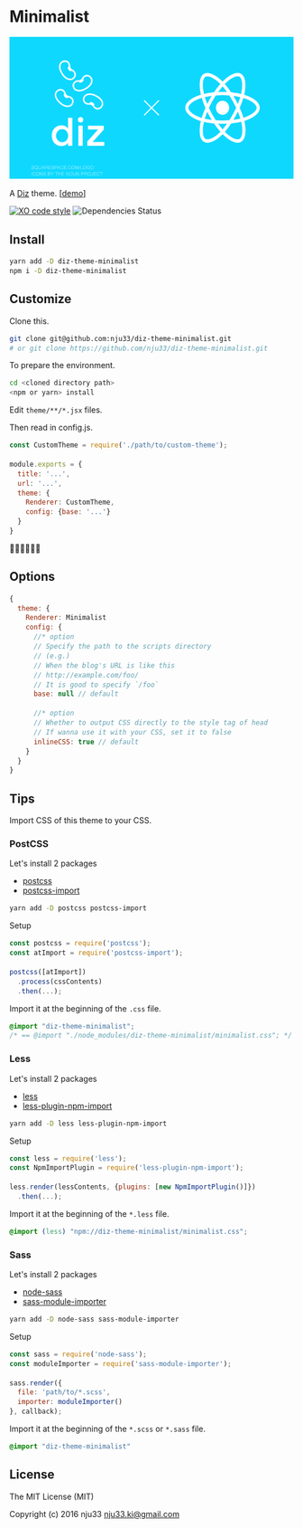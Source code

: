 # Minimalist

![Dix and React](https://github.com/nju33/diz-theme-minimalist/blob/master/media/image.png?raw=true)

A [Diz](https://github.com/nju33/diz) theme. [[demo](https://nju33.github.io/diz-theme-minimalist/)]

[![XO code style](https://img.shields.io/badge/code_style-XO-5ed9c7.svg)](https://github.com/sindresorhus/xo) ![Dependencies Status](https://david-dm.org/nju33/diz-theme-minimalist.svg)

## Install

```bash
yarn add -D diz-theme-minimalist
npm i -D diz-theme-minimalist
```

## Customize

Clone this.

```bash
git clone git@github.com:nju33/diz-theme-minimalist.git
# or git clone https://github.com/nju33/diz-theme-minimalist.git
```

To prepare the environment.

```bash
cd <cloned directory path>
<npm or yarn> install
```

Edit `theme/**/*.jsx` files.

Then read in config.js.

```js
const CustomTheme = require('./path/to/custom-theme');

module.exports = {
  title: '...',
  url: '...',
  theme: {
    Renderer: CustomTheme,
    config: {base: '...'}
  }
}
```

:tada::clap::clap::clap::clap::clap:

## Options

```js
{
  theme: {
    Renderer: Minimalist
    config: {
      //* option
      // Specify the path to the scripts directory
      // (e.g.)
      // When the blog's URL is like this
      // http://example.com/foo/
      // It is good to specify `/foo`
      base: null // default

      //* option
      // Whether to output CSS directly to the style tag of head
      // If wanna use it with your CSS, set it to false
      inlineCSS: true // default
    }
  }
}
```

## Tips

Import CSS of this theme to your CSS.

### PostCSS

Let's install 2 packages
  - [postcss](https://github.com/postcss/postcss)
  - [postcss-import](https://github.com/postcss/postcss-import)

```bash
yarn add -D postcss postcss-import
```

Setup

```js
const postcss = require('postcss');
const atImport = require('postcss-import');

postcss([atImport])
  .process(cssContents)
  .then(...);
```

Import it at the beginning of the `.css` file.

```css
@import "diz-theme-minimalist";
/* == @import "./node_modules/diz-theme-minimalist/minimalist.css"; */
```

### Less

Let's install 2 packages
  - [less](https://github.com/less/less.js)
  - [less-plugin-npm-import](https://github.com/less/less-plugin-npm-import)

```bash
yarn add -D less less-plugin-npm-import
```

Setup

```js
const less = require('less');
const NpmImportPlugin = require('less-plugin-npm-import');

less.render(lessContents, {plugins: [new NpmImportPlugin()]})
  .then(...);
```

Import it at the beginning of the `*.less` file.

```css
@import (less) "npm://diz-theme-minimalist/minimalist.css";
```

### Sass

Let's install 2 packages
  - [node-sass](https://github.com/sass/node-sass)
  - [sass-module-importer](https://github.com/lucasmotta/sass-module-importer)

```bash
yarn add -D node-sass sass-module-importer
```

Setup

```js
const sass = require('node-sass');
const moduleImporter = require('sass-module-importer');

sass.render({
  file: 'path/to/*.scss',
  importer: moduleImporter()
}, callback);
```

Import it at the beginning of the `*.scss` or `*.sass` file.

```css
@import "diz-theme-minimalist"
```

## License

The MIT License (MIT)

Copyright (c) 2016 nju33 <nju33.ki@gmail.com>
